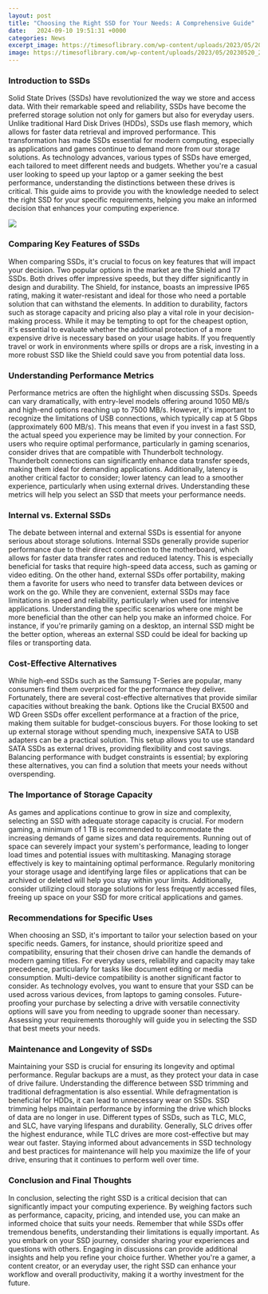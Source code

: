 ```yaml
---
layout: post
title: "Choosing the Right SSD for Your Needs: A Comprehensive Guide"
date:   2024-09-10 19:51:31 +0000
categories: News
excerpt_image: https://timesoflibrary.com/wp-content/uploads/2023/05/20230520_230006_0000.jpg
image: https://timesoflibrary.com/wp-content/uploads/2023/05/20230520_230006_0000.jpg
---
```


### Introduction to SSDs
Solid State Drives (SSDs) have revolutionized the way we store and access data. With their remarkable speed and reliability, SSDs have become the preferred storage solution not only for gamers but also for everyday users. Unlike traditional Hard Disk Drives (HDDs), SSDs use flash memory, which allows for faster data retrieval and improved performance. This transformation has made SSDs essential for modern computing, especially as applications and games continue to demand more from our storage solutions.
As technology advances, various types of SSDs have emerged, each tailored to meet different needs and budgets. Whether you're a casual user looking to speed up your laptop or a gamer seeking the best performance, understanding the distinctions between these drives is critical. This guide aims to provide you with the knowledge needed to select the right SSD for your specific requirements, helping you make an informed decision that enhances your computing experience.

![](https://timesoflibrary.com/wp-content/uploads/2023/05/20230520_230006_0000.jpg)
### Comparing Key Features of SSDs
When comparing SSDs, it's crucial to focus on key features that will impact your decision. Two popular options in the market are the Shield and T7 SSDs. Both drives offer impressive speeds, but they differ significantly in design and durability. The Shield, for instance, boasts an impressive IP65 rating, making it water-resistant and ideal for those who need a portable solution that can withstand the elements.
In addition to durability, factors such as storage capacity and pricing also play a vital role in your decision-making process. While it may be tempting to opt for the cheapest option, it's essential to evaluate whether the additional protection of a more expensive drive is necessary based on your usage habits. If you frequently travel or work in environments where spills or drops are a risk, investing in a more robust SSD like the Shield could save you from potential data loss.
### Understanding Performance Metrics
Performance metrics are often the highlight when discussing SSDs. Speeds can vary dramatically, with entry-level models offering around 1050 MB/s and high-end options reaching up to 7500 MB/s. However, it's important to recognize the limitations of USB connections, which typically cap at 5 Gbps (approximately 600 MB/s). This means that even if you invest in a fast SSD, the actual speed you experience may be limited by your connection.
For users who require optimal performance, particularly in gaming scenarios, consider drives that are compatible with Thunderbolt technology. Thunderbolt connections can significantly enhance data transfer speeds, making them ideal for demanding applications. Additionally, latency is another critical factor to consider; lower latency can lead to a smoother experience, particularly when using external drives. Understanding these metrics will help you select an SSD that meets your performance needs.
### Internal vs. External SSDs
The debate between internal and external SSDs is essential for anyone serious about storage solutions. Internal SSDs generally provide superior performance due to their direct connection to the motherboard, which allows for faster data transfer rates and reduced latency. This is especially beneficial for tasks that require high-speed data access, such as gaming or video editing.
On the other hand, external SSDs offer portability, making them a favorite for users who need to transfer data between devices or work on the go. While they are convenient, external SSDs may face limitations in speed and reliability, particularly when used for intensive applications. Understanding the specific scenarios where one might be more beneficial than the other can help you make an informed choice. For instance, if you're primarily gaming on a desktop, an internal SSD might be the better option, whereas an external SSD could be ideal for backing up files or transporting data.
### Cost-Effective Alternatives
While high-end SSDs such as the Samsung T-Series are popular, many consumers find them overpriced for the performance they deliver. Fortunately, there are several cost-effective alternatives that provide similar capacities without breaking the bank. Options like the Crucial BX500 and WD Green SSDs offer excellent performance at a fraction of the price, making them suitable for budget-conscious buyers.
For those looking to set up external storage without spending much, inexpensive SATA to USB adapters can be a practical solution. This setup allows you to use standard SATA SSDs as external drives, providing flexibility and cost savings. Balancing performance with budget constraints is essential; by exploring these alternatives, you can find a solution that meets your needs without overspending.
### The Importance of Storage Capacity
As games and applications continue to grow in size and complexity, selecting an SSD with adequate storage capacity is crucial. For modern gaming, a minimum of 1 TB is recommended to accommodate the increasing demands of game sizes and data requirements. Running out of space can severely impact your system's performance, leading to longer load times and potential issues with multitasking.
Managing storage effectively is key to maintaining optimal performance. Regularly monitoring your storage usage and identifying large files or applications that can be archived or deleted will help you stay within your limits. Additionally, consider utilizing cloud storage solutions for less frequently accessed files, freeing up space on your SSD for more critical applications and games.
### Recommendations for Specific Uses
When choosing an SSD, it's important to tailor your selection based on your specific needs. Gamers, for instance, should prioritize speed and compatibility, ensuring that their chosen drive can handle the demands of modern gaming titles. For everyday users, reliability and capacity may take precedence, particularly for tasks like document editing or media consumption.
Multi-device compatibility is another significant factor to consider. As technology evolves, you want to ensure that your SSD can be used across various devices, from laptops to gaming consoles. Future-proofing your purchase by selecting a drive with versatile connectivity options will save you from needing to upgrade sooner than necessary. Assessing your requirements thoroughly will guide you in selecting the SSD that best meets your needs.
### Maintenance and Longevity of SSDs
Maintaining your SSD is crucial for ensuring its longevity and optimal performance. Regular backups are a must, as they protect your data in case of drive failure. Understanding the difference between SSD trimming and traditional defragmentation is also essential. While defragmentation is beneficial for HDDs, it can lead to unnecessary wear on SSDs. SSD trimming helps maintain performance by informing the drive which blocks of data are no longer in use.
Different types of SSDs, such as TLC, MLC, and SLC, have varying lifespans and durability. Generally, SLC drives offer the highest endurance, while TLC drives are more cost-effective but may wear out faster. Staying informed about advancements in SSD technology and best practices for maintenance will help you maximize the life of your drive, ensuring that it continues to perform well over time.
### Conclusion and Final Thoughts
In conclusion, selecting the right SSD is a critical decision that can significantly impact your computing experience. By weighing factors such as performance, capacity, pricing, and intended use, you can make an informed choice that suits your needs. Remember that while SSDs offer tremendous benefits, understanding their limitations is equally important.
As you embark on your SSD journey, consider sharing your experiences and questions with others. Engaging in discussions can provide additional insights and help you refine your choice further. Whether you're a gamer, a content creator, or an everyday user, the right SSD can enhance your workflow and overall productivity, making it a worthy investment for the future.